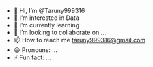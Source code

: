 - 👋 Hi, I’m @Taruny999316
- 👀 I’m interested in Data
- 🌱 I’m currently learning <Data Science>
- 💞️ I’m looking to collaborate on ...
- 📫 How to reach me taruny999316@gmail.com
- 😄 Pronouns: ...
- ⚡ Fun fact: ...
<!---
Taruny999316/Taruny999316 is a ✨ special ✨ repository because its `README.md` (this file) appears on your GitHub profile.
You can click the Preview link to take a look at your changes.
--->
